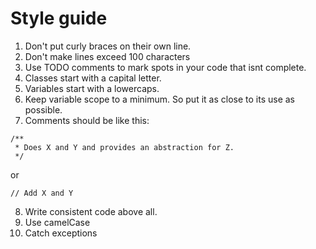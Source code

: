 # Style guide
1. Don't put curly braces on their own line.
2. Don't make lines exceed 100 characters
3. Use TODO comments to mark spots in your code that isnt complete.
4. Classes start with a capital letter.
5. Variables start with a lowercaps.
6. Keep variable scope to a minimum. So put it as close to its use as possible.
7. Comments should be like this:
```
/**
 * Does X and Y and provides an abstraction for Z.
 */
```  
or
```
// Add X and Y
```
8. Write consistent code above all.
9. Use camelCase
10. Catch exceptions
